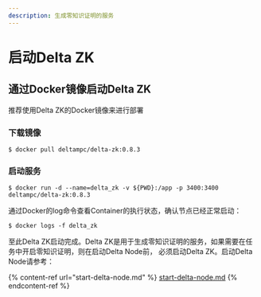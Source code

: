 ```yaml
---
description: 生成零知识证明的服务
---
```


# 启动Delta ZK

## 通过Docker镜像启动Delta ZK

推荐使用Delta ZK的Docker镜像来进行部署

### 下载镜像

```
$ docker pull deltampc/delta-zk:0.8.3
```

### 启动服务

```
$ docker run -d --name=delta_zk -v ${PWD}:/app -p 3400:3400 deltampc/delta-zk:0.8.3
```

通过Docker的log命令查看Container的执行状态，确认节点已经正常启动：

```
$ docker logs -f delta_zk
```

至此Delta ZK启动完成。Delta ZK是用于生成零知识证明的服务，如果需要在任务中开启零知识证明，则在启动Delta Node前， 必须启动Delta ZK。启动Delta Node请参考：

{% content-ref url="start-delta-node.md" %}
[start-delta-node.md](start-delta-node.md)
{% endcontent-ref %}

